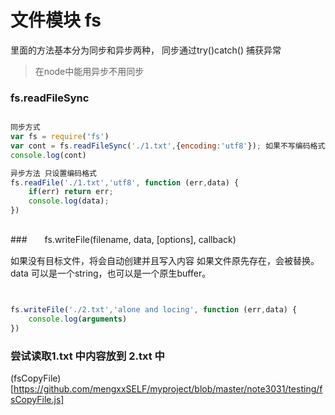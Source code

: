 # 文件模块  fs

里面的方法基本分为同步和异步两种，
同步通过try()catch() 捕获异常

> 在node中能用异步不用同步


###  fs.readFileSync
```javascript

同步方式
var fs = require('fs')
var cont = fs.readFileSync('./1.txt',{encoding:'utf8'}); 如果不写编码格式，将会返回原生Buffer
console.log(cont)

异步方法 只设置编码格式
fs.readFile('./1.txt','utf8', function (err,data) {
    if(err) return err;
    console.log(data);
})



```

###　　fs.writeFile(filename, data, [options], callback)

如果没有目标文件，将会自动创建并且写入内容
如果文件原先存在，会被替换。
data 可以是一个string，也可以是一个原生buffer。



```javascript


fs.writeFile('./2.txt','alone and locing', function (err,data) {
    console.log(arguments)
})

```

###  尝试读取1.txt 中内容放到 2.txt 中
(fsCopyFile)[https://github.com/mengxxSELF/myproject/blob/master/note3031/testing/fsCopyFile.js]